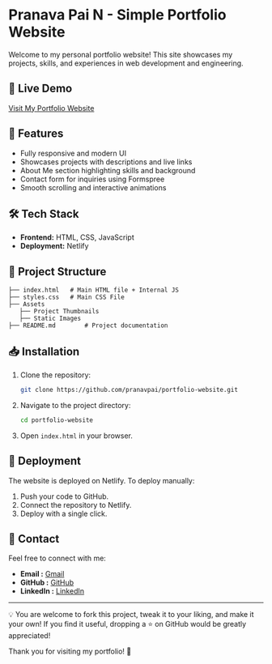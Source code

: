 # Pranava Pai N - Simple Portfolio Website

Welcome to my personal portfolio website! This site showcases my projects, skills, and experiences in web development and engineering.

## 🚀 Live Demo
<a href="https://simple-portfolio-website-iota.vercel.app" target="_blank">Visit My Portfolio Website</a>

## 📌 Features
- Fully responsive and modern UI
- Showcases projects with descriptions and live links
- About Me section highlighting skills and background
- Contact form for inquiries using Formspree
- Smooth scrolling and interactive animations

## 🛠️ Tech Stack
- **Frontend:** HTML, CSS, JavaScript
- **Deployment:** Netlify

## 📂 Project Structure
```
├── index.html   # Main HTML file + Internal JS
├── styles.css   # Main CSS File
├── Assets
   ├── Project Thumbnails
   ├── Static Images
├── README.md        # Project documentation
```

## 📥 Installation
1. Clone the repository:
   ```sh
   git clone https://github.com/pranavpai/portfolio-website.git
   ```
2. Navigate to the project directory:
   ```sh
   cd portfolio-website
   ```
3. Open `index.html` in your browser.

## 🚀 Deployment
The website is deployed on Netlify. To deploy manually:
1. Push your code to GitHub.
2. Connect the repository to Netlify.
3. Deploy with a single click.

## 📧 Contact
Feel free to connect with me:
- **Email :** <a href="mailto:pranavpai0309@gmail.com">Gmail</a>
- **GitHub :** <a href="https://github.com/Pranava-Pai-N" target="_blank">GitHub</a>
- **LinkedIn :** <a href="https://www.linkedin.com/in/pranav-pai-n-563106292" target="_blank">LinkedIn</a>

---
💡 You are welcome to fork this project, tweak it to your liking, and make it your own! If you find it useful, dropping a ⭐ on GitHub would be greatly appreciated!

Thank you for visiting my portfolio! 🚀


